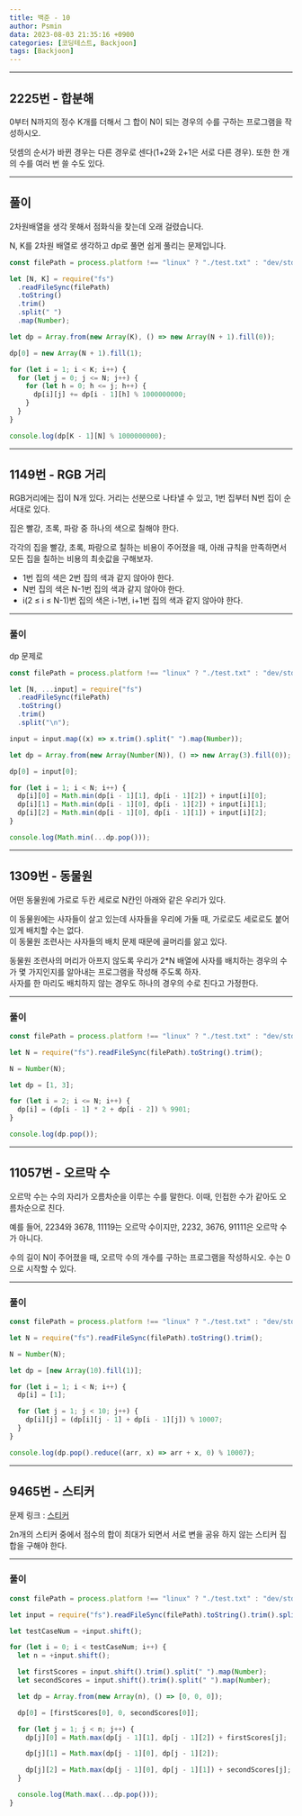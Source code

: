 ```yaml
---
title: 백준 - 10
author: Psmin
data: 2023-08-03 21:35:16 +0900
categories: [코딩테스트, Backjoon]
tags: [Backjoon]
---
```


---

## 2225번 - 합분해

0부터 N까지의 정수 K개를 더해서 그 합이 N이 되는 경우의 수를 구하는 프로그램을 작성하시오.

덧셈의 순서가 바뀐 경우는 다른 경우로 센다(1+2와 2+1은 서로 다른 경우). 또한 한 개의 수를 여러 번 쓸 수도 있다.

---

## 풀이

2차원배열을 생각 못해서 점화식을 찾는데 오래 걸렸습니다.

N, K를 2차원 배열로 생각하고 dp로 풀면 쉽게 풀리는 문제입니다.

```js
const filePath = process.platform !== "linux" ? "./test.txt" : "dev/stdin";

let [N, K] = require("fs")
  .readFileSync(filePath)
  .toString()
  .trim()
  .split(" ")
  .map(Number);

let dp = Array.from(new Array(K), () => new Array(N + 1).fill(0));

dp[0] = new Array(N + 1).fill(1);

for (let i = 1; i < K; i++) {
  for (let j = 0; j <= N; j++) {
    for (let h = 0; h <= j; h++) {
      dp[i][j] += dp[i - 1][h] % 1000000000;
    }
  }
}

console.log(dp[K - 1][N] % 1000000000);
```

---

## 1149번 - RGB 거리

RGB거리에는 집이 N개 있다. 거리는 선분으로 나타낼 수 있고, 1번 집부터 N번 집이 순서대로 있다.

집은 빨강, 초록, 파랑 중 하나의 색으로 칠해야 한다.

각각의 집을 빨강, 초록, 파랑으로 칠하는 비용이 주어졌을 때, 아래 규칙을 만족하면서 모든 집을 칠하는 비용의 최솟값을 구해보자.

- 1번 집의 색은 2번 집의 색과 같지 않아야 한다.
- N번 집의 색은 N-1번 집의 색과 같지 않아야 한다.
- i(2 ≤ i ≤ N-1)번 집의 색은 i-1번, i+1번 집의 색과 같지 않아야 한다.

---

### 풀이

dp 문제로

```js
const filePath = process.platform !== "linux" ? "./test.txt" : "dev/stdin";

let [N, ...input] = require("fs")
  .readFileSync(filePath)
  .toString()
  .trim()
  .split("\n");

input = input.map((x) => x.trim().split(" ").map(Number));

let dp = Array.from(new Array(Number(N)), () => new Array(3).fill(0));

dp[0] = input[0];

for (let i = 1; i < N; i++) {
  dp[i][0] = Math.min(dp[i - 1][1], dp[i - 1][2]) + input[i][0];
  dp[i][1] = Math.min(dp[i - 1][0], dp[i - 1][2]) + input[i][1];
  dp[i][2] = Math.min(dp[i - 1][0], dp[i - 1][1]) + input[i][2];
}

console.log(Math.min(...dp.pop()));
```

---

## 1309번 - 동물원

어떤 동물원에 가로로 두칸 세로로 N칸인 아래와 같은 우리가 있다.

이 동물원에는 사자들이 살고 있는데 사자들을 우리에 가둘 때, 가로로도 세로로도 붙어 있게 배치할 수는 없다.  
이 동물원 조련사는 사자들의 배치 문제 때문에 골머리를 앓고 있다.

동물원 조련사의 머리가 아프지 않도록 우리가 2\*N 배열에 사자를 배치하는 경우의 수가 몇 가지인지를 알아내는 프로그램을 작성해 주도록 하자.  
사자를 한 마리도 배치하지 않는 경우도 하나의 경우의 수로 친다고 가정한다.

---

### 풀이

```js
const filePath = process.platform !== "linux" ? "./test.txt" : "dev/stdin";

let N = require("fs").readFileSync(filePath).toString().trim();

N = Number(N);

let dp = [1, 3];

for (let i = 2; i <= N; i++) {
  dp[i] = (dp[i - 1] * 2 + dp[i - 2]) % 9901;
}

console.log(dp.pop());
```

---

## 11057번 - 오르막 수

오르막 수는 수의 자리가 오름차순을 이루는 수를 말한다. 이때, 인접한 수가 같아도 오름차순으로 친다.

예를 들어, 2234와 3678, 11119는 오르막 수이지만, 2232, 3676, 91111은 오르막 수가 아니다.

수의 길이 N이 주어졌을 때, 오르막 수의 개수를 구하는 프로그램을 작성하시오. 수는 0으로 시작할 수 있다.

---

### 풀이

```js
const filePath = process.platform !== "linux" ? "./test.txt" : "dev/stdin";

let N = require("fs").readFileSync(filePath).toString().trim();

N = Number(N);

let dp = [new Array(10).fill(1)];

for (let i = 1; i < N; i++) {
  dp[i] = [1];

  for (let j = 1; j < 10; j++) {
    dp[i][j] = (dp[i][j - 1] + dp[i - 1][j]) % 10007;
  }
}

console.log(dp.pop().reduce((arr, x) => arr + x, 0) % 10007);
```

---

## 9465번 - 스티커

문제 링크 : [스티커](https://www.acmicpc.net/problem/9465)

2n개의 스티커 중에서 점수의 합이 최대가 되면서 서로 변을 공유 하지 않는 스티커 집합을 구해야 한다.

---

### 풀이

```js
const filePath = process.platform !== "linux" ? "./test.txt" : "dev/stdin";

let input = require("fs").readFileSync(filePath).toString().trim().split("\n");

let testCaseNum = +input.shift();

for (let i = 0; i < testCaseNum; i++) {
  let n = +input.shift();

  let firstScores = input.shift().trim().split(" ").map(Number);
  let secondScores = input.shift().trim().split(" ").map(Number);

  let dp = Array.from(new Array(n), () => [0, 0, 0]);

  dp[0] = [firstScores[0], 0, secondScores[0]];

  for (let j = 1; j < n; j++) {
    dp[j][0] = Math.max(dp[j - 1][1], dp[j - 1][2]) + firstScores[j];

    dp[j][1] = Math.max(dp[j - 1][0], dp[j - 1][2]);

    dp[j][2] = Math.max(dp[j - 1][0], dp[j - 1][1]) + secondScores[j];
  }

  console.log(Math.max(...dp.pop()));
}
```
